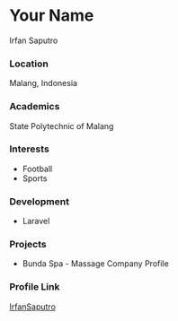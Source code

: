# Your Name

Irfan Saputro

### Location

Malang, Indonesia

### Academics

State Polytechnic of Malang

### Interests

- Football
- Sports

### Development

- Laravel

### Projects

- Bunda Spa - Massage Company Profile

### Profile Link

[IrfanSaputro](https://github.com/IrfanSaputro)